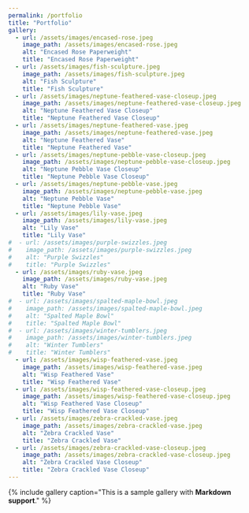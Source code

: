 ```yaml
---
permalink: /portfolio
title: "Portfolio"
gallery:
  - url: /assets/images/encased-rose.jpeg
    image_path: /assets/images/encased-rose.jpeg
    alt: "Encased Rose Paperweight"
    title: "Encased Rose Paperweight"
  - url: /assets/images/fish-sculpture.jpeg
    image_path: /assets/images/fish-sculpture.jpeg
    alt: "Fish Sculpture"
    title: "Fish Sculpture"
  - url: /assets/images/neptune-feathered-vase-closeup.jpeg
    image_path: /assets/images/neptune-feathered-vase-closeup.jpeg
    alt: "Neptune Feathered Vase Closeup"
    title: "Neptune Feathered Vase Closeup"
  - url: /assets/images/neptune-feathered-vase.jpeg
    image_path: /assets/images/neptune-feathered-vase.jpeg
    alt: "Neptune Feathered Vase"
    title: "Neptune Feathered Vase"
  - url: /assets/images/neptune-pebble-vase-closeup.jpeg
    image_path: /assets/images/neptune-pebble-vase-closeup.jpeg
    alt: "Neptune Pebble Vase Closeup"
    title: "Neptune Pebble Vase Closeup"
  - url: /assets/images/neptune-pebble-vase.jpeg
    image_path: /assets/images/neptune-pebble-vase.jpeg
    alt: "Neptune Pebble Vase"
    title: "Neptune Pebble Vase"
  - url: /assets/images/lily-vase.jpeg
    image_path: /assets/images/lily-vase.jpeg
    alt: "Lily Vase"
    title: "Lily Vase"
#  - url: /assets/images/purple-swizzles.jpeg
#    image_path: /assets/images/purple-swizzles.jpeg
#    alt: "Purple Swizzles"
#    title: "Purple Swizzles"
  - url: /assets/images/ruby-vase.jpeg
    image_path: /assets/images/ruby-vase.jpeg
    alt: "Ruby Vase"
    title: "Ruby Vase"
#  - url: /assets/images/spalted-maple-bowl.jpeg
#    image_path: /assets/images/spalted-maple-bowl.jpeg
#    alt: "Spalted Maple Bowl"
#    title: "Spalted Maple Bowl"
#  - url: /assets/images/winter-tumblers.jpeg
#    image_path: /assets/images/winter-tumblers.jpeg
#    alt: "Winter Tumblers"
#    title: "Winter Tumblers"
  - url: /assets/images/wisp-feathered-vase.jpeg
    image_path: /assets/images/wisp-feathered-vase.jpeg
    alt: "Wisp Feathered Vase"
    title: "Wisp Feathered Vase"
  - url: /assets/images/wisp-feathered-vase-closeup.jpeg
    image_path: /assets/images/wisp-feathered-vase-closeup.jpeg
    alt: "Wisp Feathered Vase Closeup"
    title: "Wisp Feathered Vase Closeup"
  - url: /assets/images/zebra-crackled-vase.jpeg
    image_path: /assets/images/zebra-crackled-vase.jpeg
    alt: "Zebra Crackled Vase"
    title: "Zebra Crackled Vase"
  - url: /assets/images/zebra-crackled-vase-closeup.jpeg
    image_path: /assets/images/zebra-crackled-vase-closeup.jpeg
    alt: "Zebra Crackled Vase Closeup"
    title: "Zebra Crackled Vase Closeup"
---
```


{% include gallery caption="This is a sample gallery with **Markdown support**." %}
